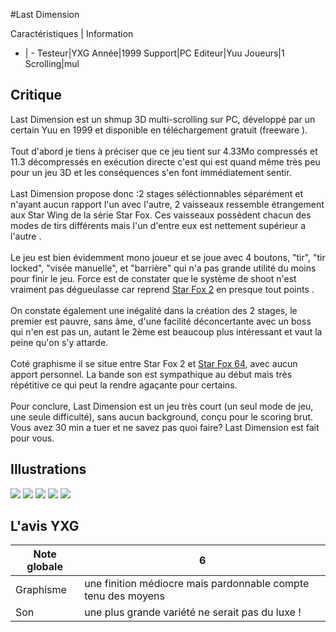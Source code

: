#Last Dimension

Caractéristiques | Information
- | -
Testeur|YXG
Année|1999
Support|PC
Editeur|Yuu
Joueurs|1
Scrolling|mul

## Critique
Last Dimension est un shmup 3D multi-scrolling sur PC, développé par un certain Yuu en 1999 et disponible en téléchargement gratuit (freeware ).<br/><br/>Tout d'abord je tiens à préciser que ce jeu tient sur 4.33Mo compressés et 11.3 décompressés en exécution directe c'est qui est quand même très peu pour un jeu 3D et les conséquences s'en font immédiatement sentir.<br/><br/>Last Dimension propose donc :2 stages séléctionnables séparément et n'ayant aucun rapport l'un avec l'autre, 2 vaisseaux ressemble étrangement aux Star Wing de la série Star Fox. Ces vaisseaux possèdent chacun des modes de tirs différents mais l'un d'entre eux est nettement supérieur a l'autre .<br/><br/>Le jeu est bien évidemment mono joueur et se joue avec 4 boutons, "tir", "tir locked", "visée manuelle", et "barrière" qui n'a pas grande utilité du moins pour finir le jeu. Force est  de  constater que le système de shoot n'est vraiment pas dégueulasse car reprend <a href="index.php?page=fiche&id=731">Star Fox 2</a> en presque tout points .<br/><br/>On constate également une inégalité dans la création des 2 stages, le premier est pauvre, sans âme, d'une facilité déconcertante avec un boss qui n'en est pas un, autant le 2ème est beaucoup plus intéressant et vaut la peine qu'on s'y attarde.<br/><br/>Coté graphisme il se situe entre Star Fox 2 et <a href="index.php?page=fiche&id=867">Star Fox 64</a>, avec aucun apport personnel. La bande son est sympathique au début mais très répétitive ce qui peut la rendre agaçante pour certains.<br/><br/>Pour conclure, Last Dimension est un jeu très court (un seul mode de jeu, une seule difficulté), sans aucun background, conçu pour le scoring brut.<br/>Vous avez 30 min a tuer et ne savez pas quoi faire? Last Dimension est fait pour vous.

## Illustrations
![](http://www.shmup.com/images/thumbs/img_fiche_1_1223.png)
![](http://www.shmup.com/images/thumbs/img_fiche_2_1223.png)
![](http://www.shmup.com/images/thumbs/img_fiche_3_1223.png)
![](http://www.shmup.com/images/thumbs/img_fiche_4_1223.png)
![](http://www.shmup.com/images/thumbs/img_fiche_5_1223.png)

## L'avis YXG
Note globale|6
-|-
Graphisme|une finition médiocre mais pardonnable compte tenu des moyens
Son|une plus grande variété ne serait pas du luxe !
